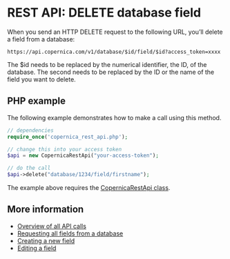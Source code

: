 # REST API: DELETE database field

When you send an HTTP DELETE request to the following URL, you’ll delete a field from a database:

`https://api.copernica.com/v1/database/$id/field/$id?access_token=xxxx`

The $id needs to be replaced by the numerical identifier, the ID, of the database. The second needs to be replaced by the ID or the name of the field you want to delete.

## PHP example
The following example demonstrates how to make a call using this method.

```php
// dependencies
require_once('copernica_rest_api.php');

// change this into your access token
$api = new CopernicaRestApi("your-access-token");

// do the call
$api->delete("database/1234/field/firstname");
```

The example above requires the [CopernicaRestApi class](rest-php).

## More information
- [Overview of all API calls](rest-api)
- [Requesting all fields from a database](rest-get-database-fields)
- [Creating a new field](rest-post-database-fields)
- [Editing a field](rest-put-database-fields)
